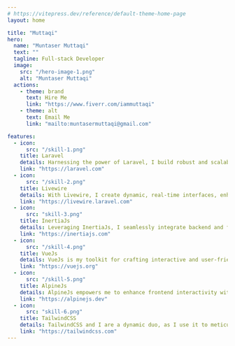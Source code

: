 ```yaml
---
# https://vitepress.dev/reference/default-theme-home-page
layout: home

title: "Muttaqi"
hero:
  name: "Muntaser Muttaqi"
  text: ""
  tagline: Full-stack Developer
  image:
    src: "/hero-image-1.png"
    alt: "Muntaser Muttaqi"
  actions:
    - theme: brand
      text: Hire Me
      link: "https://www.fiverr.com/iammuttaqi"
    - theme: alt
      text: Email Me
      link: "mailto:muntasermuttaqi@gmail.com"

features:
  - icon:
      src: "/skill-1.png"
    title: Laravel
    details: Harnessing the power of Laravel, I build robust and scalable backends that form the backbone of seamless web applications.
    link: "https://laravel.com"
  - icon:
      src: "/skill-2.png"
    title: Livewire
    details: With Livewire, I create dynamic, real-time interfaces, enhancing user experiences by eliminating the need for complex JavaScript.
    link: "https://livewire.laravel.com"
  - icon:
      src: "skill-3.png"
    title: InertiaJs
    details: Leveraging InertiaJs, I seamlessly integrate backend and frontend technologies, resulting in fast, modern, and maintainable web applications.
    link: "https://inertiajs.com"
  - icon:
      src: "/skill-4.png"
    title: VueJs
    details: VueJs is my toolkit for crafting interactive and user-friendly interfaces that captivate and engage users.
    link: "https://vuejs.org"
  - icon:
      src: "/skill-5.png"
    title: AlpineJs
    details: AlpineJs empowers me to enhance frontend interactivity with minimal overhead, delivering fluid and responsive user experiences.
    link: "https://alpinejs.dev"
  - icon:
      src: "skill-6.png"
    title: TailwindCSS
    details: TailwindCSS and I are a dynamic duo, as I use it to meticulously design visually stunning and intuitive user interfaces.
    link: "https://tailwindcss.com"
---
```

